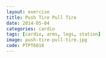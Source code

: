 ```yaml
---
layout: exercise
title: Push Tire Pull Tire
date: 2014-05-04
categories: cardio
tags: [cardio, arms, legs, station]
image: push-tire-pull-tire.jpg
code: PTPT6018
---
```



